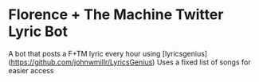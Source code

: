 # Florence + The Machine Twitter Lyric Bot
A bot that posts a F+TM lyric every hour using [lyricsgenius] (https://github.com/johnwmillr/LyricsGenius)
Uses a fixed list of songs for easier access
